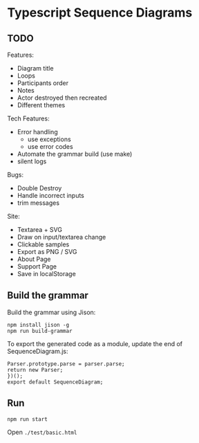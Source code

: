 # Typescript Sequence Diagrams

## TODO

Features:
* Diagram title
* Loops
* Participants order
* Notes
* Actor destroyed then recreated
* Different themes

Tech Features:
* Error handling
  * use exceptions
  * use error codes
* Automate the grammar build (use make)
* silent logs

Bugs:
* Double Destroy
* Handle incorrect inputs
* trim messages

Site:
* Textarea + SVG 
* Draw on input/textarea change
* Clickable samples
* Export as PNG / SVG
* About Page
* Support Page
* Save in localStorage

## Build the grammar

Build the grammar using Jison:

```
npm install jison -g
npm run build-grammar
```

To export the generated code as a module, update the end of SequenceDiagram.js:
```
Parser.prototype.parse = parser.parse;
return new Parser;
})();
export default SequenceDiagram;
```

## Run

```
npm run start
```

Open `./test/basic.html`